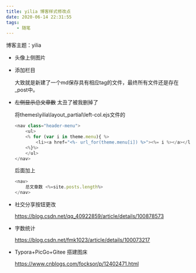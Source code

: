 ```yaml
---
title: yilia 博客样式修改点
date: 2020-06-14 22:31:55
tags:
	- 随笔
---
```


博客主题：yilia

<!--more-->

- 头像上侧图片

  

- 添加栏目

  大致就是新建了一个md保存具有相应tag的文件，最终所有文件还是存在_post中。

- ~~左侧显示总文章数~~ 太丑了被我删掉了

  将themes\yilia\layout_partial\left-col.ejs文件的

  ```js
  <nav class="header-menu">
      <ul>
      <% for (var i in theme.menu){ %>
          <li><a href="<%- url_for(theme.menu[i]) %>"><%= i %></a></li>
      <%}%>
      </ul>
  </nav>
  ```

  后面加上

  ```js
  <nav>
      总文章数 <%=site.posts.length%>
  </nav>
  ```

- 社交分享按钮更改

  https://blog.csdn.net/qq_40922859/article/details/100878573

- 字数统计

  https://blog.csdn.net/fmk1023/article/details/100073217

- Typora+PicGo+Gitee 搭建图床

  https://www.cnblogs.com/focksor/p/12402471.html

  